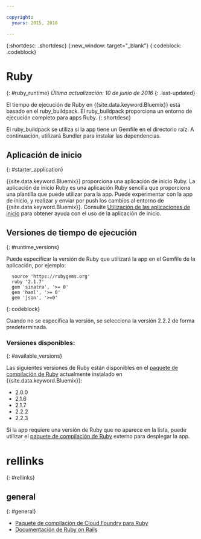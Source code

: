 ```yaml
---

copyright:
  years: 2015, 2016

---
```


{:shortdesc: .shortdesc}
{:new_window: target="_blank"}
{:codeblock: .codeblock}

# Ruby
{: #ruby_runtime}
*Última actualización: 10 de junio de 2016*
{: .last-updated}

El tiempo de ejecución de Ruby en {{site.data.keyword.Bluemix}} está basado en el ruby_buildpack.
El ruby_buildpack proporciona un entorno de ejecución completo para apps Ruby.
{: shortdesc}

El ruby_buildpack se utiliza si la app tiene un Gemfile en el directorio raíz. A continuación, utilizará Bundler para instalar las dependencias.

## Aplicación de inicio
{: #starter_application}

{{site.data.keyword.Bluemix}} proporciona una aplicación de inicio Ruby.  La aplicación de inicio Ruby es una aplicación Ruby sencilla que proporciona una plantilla que puede utilizar para la app. Puede experimentar con la app de inicio, y realizar y enviar por push los cambios al entorno de {{site.data.keyword.Bluemix}}.  Consulte [Utilización de las aplicaciones de inicio](../../cfapps/starter_app_usage.html) para obtener ayuda con el uso de la aplicación de inicio.

## Versiones de tiempo de ejecución
{: #runtime_versions}

Puede especificar la versión de Ruby que utilizará la app en el Gemfile de la aplicación, por ejemplo:


```
  source 'https://rubygems.org'
  ruby '2.1.7'
  gem 'sinatra', '>= 0'
  gem 'haml', '>= 0'
  gem 'json', '>=0'
```
{: codeblock}

Cuando no se especifica la versión, se selecciona la versión 2.2.2 de forma predeterminada.

### Versiones disponibles:
{: #available_versions}

Las siguientes versiones de Ruby están disponibles en el
[paquete de compilación de Ruby](https://github.com/cloudfoundry/ruby-buildpack/releases/tag/v1.6.7?cm_mc_uid=02162397679414470795470&cm_mc_sid_50200000=1447951462)
actualmente instalado en {{site.data.keyword.Bluemix}}:

* 2.0.0
* 2.1.6
* 2.1.7
* 2.2.2
* 2.2.3

Si la app requiere una versión de Ruby que no aparece en la lista,
puede utilizar el
[paquete de compilación de Ruby](https://github.com/cloudfoundry/ruby-buildpack) externo para
desplegar la app.

# rellinks
{: #rellinks}
## general
{: #general}
* [Paquete de compilación de Cloud Foundry para Ruby](https://github.com/cloudfoundry/cf-buildpack-ruby)
* [Documentación de Ruby on Rails](http://rubyonrails.org/documentation/)
